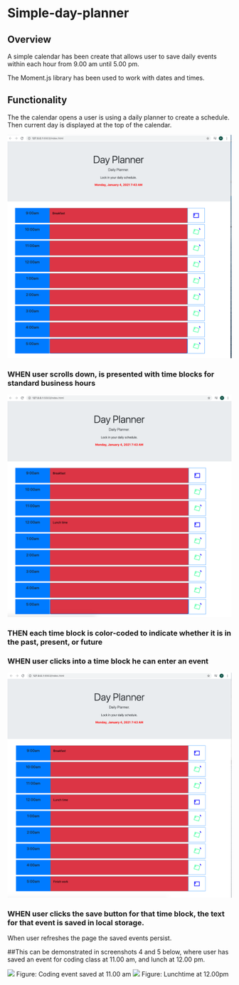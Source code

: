 # Simple-day-planner

## Overview

A simple calendar has been create that allows user to save daily events within each hour from  9.00 am until  5.00 pm.

The Moment.js library has been used to  work  with dates and times.

## Functionality

The the calendar opens a user is using a daily planner to create a schedule. Then current day is displayed at the top of the calendar.

<img src="/Screenshots/1.png">


### WHEN user scrolls down, is presented with time blocks for standard business hours
 
 <img src="/Screenshots/2.png">

### THEN each time block is color-coded to indicate whether it is in the past, present, or future


### WHEN user clicks into a time block he can enter an event

 <img src="/Screenshots/3.png">

### WHEN user clicks the save button for that time block, the text for that event is saved in local storage.
When user refreshes the page the saved events persist. 

##This can be demonstrated in screenshots 4 and 5 below, where user has saved an event for coding class at 11.00 am, and lunch at 12.00 pm.

<img src="/Screenshots/4.png">
Figure: Coding event saved at 11.00 am

<img src="/Screenshots/5.png">
Figure: Lunchtime at 12.00pm

